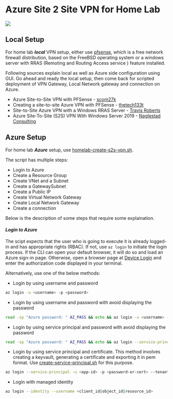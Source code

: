 # Azure Site 2 Site VPN for Home Lab

![](https://guptanishith.com/wp-content/uploads/2021/10/site-to-site-diagram.png)

## Local Setup
For home lab ***local*** VPN setup, either use [pfsense](https://www.pfsense.org/download/), which is a free network firewall distribution, based on the FreeBSD operating system or a windows server with RRAS (Remoting and Routing Access service ) feature installed.

Following sources explain local as well as Azure side configuration using GUI. Go ahead and ready the local setup, then come back for scripted deployment of VPN Gateway, Local Network gateway and connection on Azure.

- Azure Site-to-Site VPN with PFSense - [scom27k](https://www.scom2k7.com/creating-a-site-to-site-azure-vpn-with-pfsense/)
- Creating a site-to-site Azure VPN with PFSense - [thetech133t](https://thetechl33t.com/2020/05/18/azure-site-to-site-vpn-with-pfsense/)
- Site-to-Site Azure VPN with a Windows RRAS Server - [Travis Roberts](https://www.youtube.com/watch?v=QQ40gxxxT8Y)
- Azure Site-To-Site (S2S) VPN With Windows Server 2019 - [Naglestad Consulting](https://blog.naglis.no/?p=3712)

## Azure Setup
For home lab ***Azure*** setup, use [homelab-create-s2s-vpn.sh](https://github.com/nishithgupta/Azure-Scripts/blob/main/Bash/S2SVPN/homelab-create-s2s-vpn.sh).

The script has multiple steps:
- Login to Azure
- Create a Resource Group
- Create VNet and a Subnet
- Create a GatewaySubnet
- Create a Public IP
- Create Virtual Network Gateway
- Create Local Network Gateway
- Create a connection

Below is the description of some steps that require some explaination.

#### _Login to Azure_
The scipt expects that the user who is going to execute it is already logged-in and has appropriate rights (RBAC).
If not, use `az login` to initiate the login process. If the CLI can open your default browser, it will do so and load an Azure sign-in page. Otherwise, open a browser page at [Device Login](https://aka.ms/devicelogin) and enter the authorization code displayed in your terminal.

Alternatively, use one of the below methods:
- Login by using username and password
```sh
az login -u <username> -p <password>
```
- Login by using username and password with avoid displaying the password
```sh
read -sp "Azure password: " AZ_PASS && echo && az login -u <username> -p $AZ_PASS
```
- Login by using service principal and password with avoid displaying the password
```sh
read -sp "Azure password: " AZ_PASS && echo && az login --service-principal -u <app-id> -p $AZ_PASS --tenant <tenant>
```
- Login by using service principal and certificate. This method involves creating a keyvault, generating a certificate and exporting it in pem format. Use [create-service-principal.sh](https://github.com/nishithgupta/Azure-Scripts/blob/main/Bash/Keyvault/create-service-principal.sh) for this purpose.
```sh
az login --service-principal -u <app-id> -p <password-or-cert> --tenant <tenant>
```
- Login with managed identity
```sh
az login --identity --username <client_id|object_id|resource_id>
```
